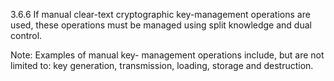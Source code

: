 3.6.6 If manual clear-text cryptographic 
key-management operations are used, 
these operations must be managed using 
split knowledge and dual control. 

Note: Examples of manual key-
management operations include, but are 
not limited to: key generation, transmission, 
loading, storage and destruction. 



